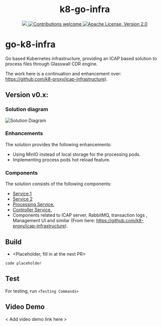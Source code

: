 

<h1 align="center">k8-go-infra</h1>

<p align="center">
    <a href="https://github.com/k8-proxy/go-k8s-infra/actions/workflows/build.yml">
        <img src="https://github.com/k8-proxy/go-k8s-infra/actions/workflows/build.yml/badge.svg"/>
    </a>
	<a href="https://github.com/k8-proxy/go-k8s-infra/pulls">
        <img src="https://img.shields.io/badge/contributions-welcome-brightgreen.svg?style=flat" alt="Contributions welcome">
    </a>
    <a href="https://opensource.org/licenses/Apache-2.0">
        <img src="https://img.shields.io/badge/License-Apache%202.0-blue.svg" alt="Apache License, Version 2.0">
    </a>
</p>


# go-k8-infra
Go based Kubernetes infrastructure, providing an ICAP based solution to process files through Glasswall CDR engine.

The work here is a continuation and enhancement over: https://github.com/k8-proxy/icap-infrastructure).

## Version v0.x:

### Solution diagram
![Solution Diagram](https://github.com/k8-proxy/go-k8s-infra/raw/main/diagram/go-k8s-infra.png)
### Enhancements
The solution provides the following enhancements:
- Using MinIO instead of local storage for the processing pods.
- Implementing process pods hot reload feature.


### Components
The solution consists of the following components:
- [Service 1](https://github.com/k8-proxy/k8-go-srv1)
- [Service 2](https://github.com/k8-proxy/k8-go-srv2)
- [Processing Service.](https://github.com/k8-proxy/go-k8s-process)
- [Controller Service.](https://github.com/k8-proxy/go-k8s-controller)
- Components related to ICAP server, RabbitMQ, transaction logs , Management UI and similar (From here: https://github.com/k8-proxy/icap-infrastructure).


## Build

- <Placeholder, fill in at the next PR>
```
code placeholder
```


## Test

For testing, run `<Testing Commands>`


## Video Demo

< Add video demo link here >

